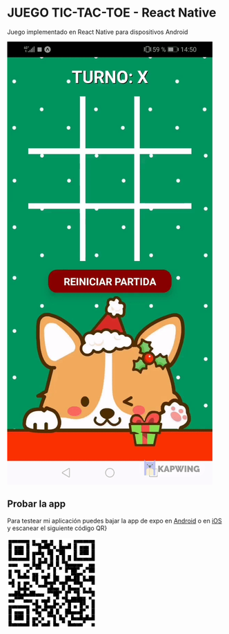 # JUEGO TIC-TAC-TOE - React Native

Juego implementado en React Native para dispositivos Android

![gifJuego](https://raw.githubusercontent.com/mcmacarena/tic-tac-toe/master/assets/gifJuego.gif)

## Probar la app

Para testear mi aplicación puedes bajar la app de expo en [Android](https://play.google.com/store/apps/details?id=host.exp.exponent&hl=es_CL&gl=US) o en [iOS](https://apps.apple.com/cl/app/expo-client/id982107779) y escanear el siguiente código QR}

![qrCod](https://raw.githubusercontent.com/mcmacarena/tic-tac-toe/master/assets/qrCode.png)
